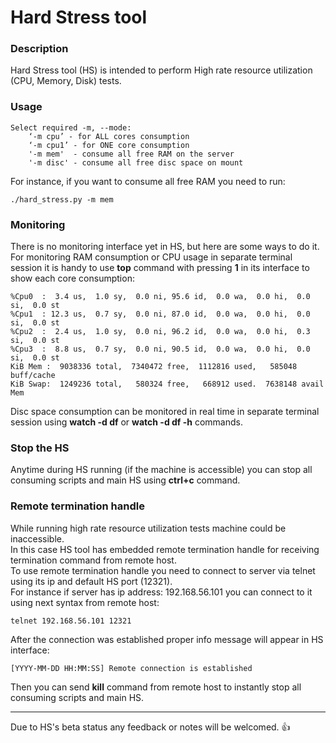 # Hard Stress tool

### Description
Hard Stress tool (HS) is intended to perform High rate resource utilization (CPU, Memory, Disk) tests.

### Usage

    Select required -m, --mode:
	    ‘-m cpu’ - for ALL cores consumption
	    ‘-m cpu1’ - for ONE core consumption
	    '-m mem'  - consume all free RAM on the server
	    '-m disc' - consume all free disc space on mount
For instance, if you want to consume all free RAM you need to run:

    ./hard_stress.py -m mem


### Monitoring
There is no monitoring interface yet in HS, but here are some ways to do it.  
For monitoring RAM consumption or CPU usage in separate terminal session it is handy to use **top** command with pressing **1** in its interface to show each core consumption:

    %Cpu0  :  3.4 us,  1.0 sy,  0.0 ni, 95.6 id,  0.0 wa,  0.0 hi,  0.0 si,  0.0 st
    %Cpu1  : 12.3 us,  0.7 sy,  0.0 ni, 87.0 id,  0.0 wa,  0.0 hi,  0.0 si,  0.0 st
    %Cpu2  :  2.4 us,  1.0 sy,  0.0 ni, 96.2 id,  0.0 wa,  0.0 hi,  0.3 si,  0.0 st
    %Cpu3  :  8.8 us,  0.7 sy,  0.0 ni, 90.5 id,  0.0 wa,  0.0 hi,  0.0 si,  0.0 st
    KiB Mem :  9038336 total,  7340472 free,  1112816 used,   585048 buff/cache
    KiB Swap:  1249236 total,   580324 free,   668912 used.  7638148 avail Mem

Disc space consumption can be monitored in real time in separate terminal session using **watch -d df** or **watch -d df -h** commands.

### Stop the HS
Anytime during HS running (if the machine is accessible) you can stop all consuming scripts and main HS using **ctrl+c** command.

### Remote termination handle
While running high rate resource utilization tests machine could be inaccessible.  
In this case HS tool has embedded remote termination handle for receiving termination command from remote host.  
To use remote termination handle you need to connect to server via telnet using its ip and default HS port (12321).  
For instance if server has ip address: 192.168.56.101 you can connect to it using next syntax from remote host:

    telnet 192.168.56.101 12321

After the connection was established proper info message will appear in HS interface: 

    [YYYY-MM-DD HH:MM:SS] Remote connection is established

Then you can send **kill** command from remote host to instantly stop all consuming scripts and main HS. 

--------------------------------------------------------------------
Due to HS's beta status any feedback or notes will be welcomed. :+1:
